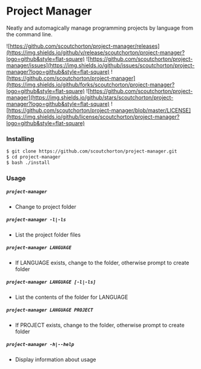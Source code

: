 # Project Manager
Neatly and automagically manage programming projects by language from the command line.

![https://github.com/scoutchorton/project-manager/releases](https://img.shields.io/github/v/release/scoutchorton/project-manager?logo=github&style=flat-square) ![https://github.com/scoutchorton/project-manager/issues](https://img.shields.io/github/issues/scoutchorton/project-manager?logo=github&style=flat-square) ![https://github.com/scoutchorton/project-manager](https://img.shields.io/github/forks/scoutchorton/project-manager?logo=github&style=flat-square) ![https://github.com/scoutchorton/project-manager](https://img.shields.io/github/stars/scoutchorton/project-manager?logo=github&style=flat-square) ![https://github.com/scoutchorton/project-manager/blob/master/LICENSE](https://img.shields.io/github/license/scoutchorton/project-manager?logo=github&style=flat-square)

### Installing

```bash
$ git clone https://github.com/scoutchorton/project-manager.git
$ cd project-manager
$ bash ./install
```

### Usage

##### `project-manager`
 - Change to project folder

##### `project-manager -l|-ls`
 - List the project folder files

##### `project-manager LANGUAGE`
 - If LANGUAGE exists, change to the folder, otherwise prompt to create folder

##### `project-manager LANGUAGE [-l|-ls]`
 - List the contents of the folder for LANGUAGE

##### `project-manager LANGUAGE PROJECT`
 - If PROJECT exists, change to the folder, otherwise prompt to create folder

##### `project-manager -h|--help`
 - Display information about usage

